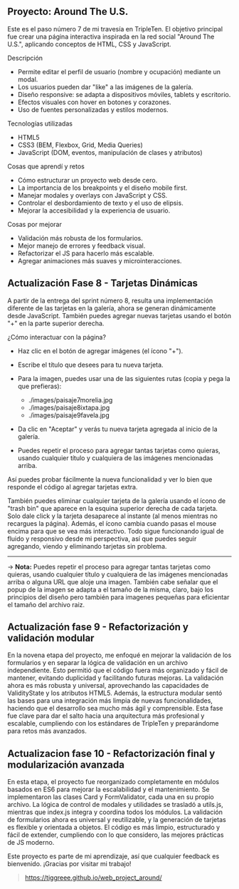 ## Proyecto: Around The U.S.

Este es el paso número 7 de mi travesía en TripleTen.
El objetivo principal fue crear una página interactiva inspirada en la red social "Around The U.S.", aplicando conceptos de HTML, CSS y JavaScript.


Descripción

- Permite editar el perfil de usuario (nombre y ocupación) mediante un modal.
- Los usuarios pueden dar "like" a las imágenes de la galería.
- Diseño responsive: se adapta a dispositivos móviles, tablets y escritorio.
- Efectos visuales con hover en botones y corazones.
- Uso de fuentes personalizadas y estilos modernos.

Tecnologías utilizadas

- HTML5
- CSS3 (BEM, Flexbox, Grid, Media Queries)
- JavaScript (DOM, eventos, manipulación de clases y atributos)

Cosas que aprendí y retos

- Cómo estructurar un proyecto web desde cero.
- La importancia de los breakpoints y el diseño mobile first.
- Manejar modales y overlays con JavaScript y CSS.
- Controlar el desbordamiento de texto y el uso de elipsis.
- Mejorar la accesibilidad y la experiencia de usuario.


Cosas por mejorar

- Validación más robusta de los formularios.
- Mejor manejo de errores y feedback visual.
- Refactorizar el JS para hacerlo más escalable.
- Agregar animaciones más suaves y microinteracciones.


## Actualización Fase 8 - Tarjetas Dinámicas

A partir de la entrega del sprint número 8, resulta una implementación diferente de las tarjetas en la galería, ahora se generan dinámicamente desde JavaScript. También puedes agregar nuevas tarjetas usando el botón "+" en la parte superior derecha.

¿Cómo interactuar con la página?

- Haz clic en el botón de agregar imágenes (el ícono "+").
- Escribe el título que desees para tu nueva tarjeta.
- Para la imagen, puedes usar una de las siguientes rutas (copia y pega la que prefieras):

    - ./images/paisaje7morelia.jpg
    - ./images/paisaje8ixtapa.jpg
    - ./images/paisaje9favela.jpg

- Da clic en "Aceptar" y verás tu nueva tarjeta agregada al inicio de la galería.
- Puedes repetir el proceso para agregar tantas tarjetas como quieras, usando cualquier título y cualquiera de las imágenes mencionadas arriba.

Así puedes probar fácilmente la nueva funcionalidad y ver lo bien que responde el código al agregar tarjetas extra.

También puedes eliminar cualquier tarjeta de la galería usando el ícono de "trash bin" que aparece en la esquina superior derecha de cada tarjeta. Solo dale click y la tarjeta desaparece al instante (al menos mientras no recargues la página). Además, el ícono cambia cuando pasas el mouse encima para que se vea más interactivo. Todo sigue funcionando igual de fluido y responsivo desde mi perspectiva, así que puedes seguir agregando, viendo y eliminando tarjetas sin problema.

---

-> **Nota:** Puedes repetir el proceso para agregar tantas tarjetas como quieras, usando cualquier título y cualquiera de las imágenes mencionadas arriba o alguna URL que aloje una imagen. También cabe señalar que el popup de la imagen se adapta a el tamaño de la misma, claro, bajo los principios del diseño pero también para imagenes pequeñas para eficientar el tamaño del archivo raiz.

## Actualización fase 9 - Refactorización y validación modular

En la novena etapa del proyecto, me enfoqué en mejorar la validación de los formularios y en separar la lógica de validación en un archivo independiente. Esto permitió que el código fuera más organizado y fácil de mantener, evitando duplicidad y facilitando futuras mejoras. La validación ahora es más robusta y universal, aprovechando las capacidades de ValidityState y los atributos HTML5. Además, la estructura modular sentó las bases para una integración más limpia de nuevas funcionalidades, haciendo que el desarrollo sea mucho más ágil y comprensible. Esta fase fue clave para dar el salto hacia una arquitectura más profesional y escalable, cumpliendo con los estándares de TripleTen y preparándome para retos más avanzados.


## Actualizacion fase 10 - Refactorización final y modularización avanzada

En esta etapa, el proyecto fue reorganizado completamente en módulos basados en ES6 para mejorar la escalabilidad y el mantenimiento. Se implementaron las clases Card y FormValidator, cada una en su propio archivo. La lógica de control de modales y utilidades se trasladó a utils.js, mientras que index.js integra y coordina todos los módulos. La validación de formularios ahora es universal y reutilizable, y la generación de tarjetas es flexible y orientada a objetos. El código es más limpio, estructurado y fácil de extender, cumpliendo con lo que considero, las mejores prácticas de JS moderno.


Este proyecto es parte de mi aprendizaje, así que cualquier feedback es bienvenido. ¡Gracias por visitar mi trabajo!

>   https://tiggreee.github.io/web_project_around/